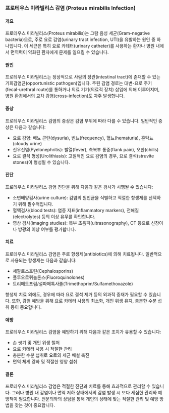 ### 프로테우스 미라빌리스 감염 (Proteus mirabilis Infection)

#### 개요
프로테우스 미라빌리스(Proteus mirabilis)는 그람 음성 세균(Gram-negative bacteria)으로, 주로 요로 감염(urinary tract infection, UTI)을 유발하는 원인 중 하나입니다. 이 세균은 특히 요로 카테터(urinary catheter)를 사용하는 환자나 병원 내에서 면역력이 약화된 환자에게 문제를 일으킬 수 있습니다.

#### 원인
프로테우스 미라빌리스는 정상적으로 사람의 장관(intestinal tract)에 존재할 수 있는 기회감염균(opportunistic pathogen)입니다. 주된 감염 경로는 대변-요로 주기(fecal-urethral route)를 통하거나 의료 기기(의료적 장치) 삽입에 의해 이루어지며, 병원 환경에서의 교차 감염(cross-infection)도 자주 발생합니다.

#### 증상
프로테우스 미라빌리스 감염의 증상은 감염 부위에 따라 다를 수 있습니다. 일반적인 증상은 다음과 같습니다:
- 요로 감염: 배뇨 곤란(dysuria), 빈뇨(frequency), 혈뇨(hematuria), 혼탁뇨(cloudy urine)
- 신우신염(Pyelonephritis): 발열(fever), 측복부 통증(flank pain), 오한(chills)
- 요로 결석 형성(Urolithiasis): 고질적인 요로 감염의 경우, 요로 결석(struvite stones)이 형성될 수 있습니다.

#### 진단
프로테우스 미라빌리스 감염 진단을 위해 다음과 같은 검사가 시행될 수 있습니다:
- 소변배양검사(urine culture): 감염의 원인균을 식별하고 적절한 항생제를 선택하기 위해 필수적입니다.
- 혈액검사(blood tests): 염증 지표(inflammatory markers), 전해질(electrolytes) 등의 이상 유무를 확인합니다.
- 영상 검사(imaging studies): 복부 초음파(ultrasonography), CT 등으로 신장이나 방광의 이상 여부를 평가합니다.

#### 치료
프로테우스 미라빌리스 감염은 주로 항생제(antibiotics)에 의해 치료됩니다. 일반적으로 사용되는 항생제는 다음과 같습니다:
- 세팔로스포린(Cephalosporins)
- 플루오로퀴놀론스(Fluoroquinolones)
- 트리메토프림/설파메톡사졸(Trimethoprim/Sulfamethoxazole)

항생제 치료 외에도, 경우에 따라 요로 결석 제거 등의 외과적 중재가 필요할 수 있습니다. 또한, 감염 예방을 위해 요로 카테터 사용의 최소화, 개인 위생 유지, 충분한 수분 섭취 등이 중요합니다.

#### 예방
프로테우스 미라빌리스 감염을 예방하기 위해 다음과 같은 조치가 유용할 수 있습니다:
- 손 씻기 및 개인 위생 철저
- 요로 카테터 사용 시 적절한 관리
- 충분한 수분 섭취로 요로의 세균 배설 촉진
- 면역 체계 강화 및 적절한 영양 섭취

#### 결론
프로테우스 미라빌리스 감염은 적절한 진단과 치료를 통해 효과적으로 관리할 수 있습니다. 그러나 병원 내 감염이나 면역 저하 상태에서의 감염 발생 시 보다 세심한 관리와 예방책이 필요합니다. 전문의와의 상담을 통해 개인의 상태에 맞는 적절한 관리 및 예방 방법을 찾는 것이 중요합니다.